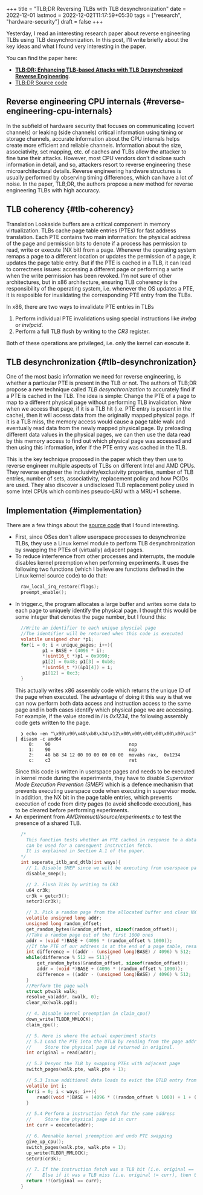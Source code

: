 +++
title = "TLB;DR Reversing TLBs with TLB desynchronization"
date = 2022-12-01
lastmod = 2022-12-02T11:17:59+05:30
tags = ["research", "hardware-security"]
draft = false
+++

Yesterday, I read an interesting research paper about reverse engineering TLBs using TLB desynchronization.
In this post, I'll write briefly about the key ideas and what I found very interesting in the paper.

You can find the paper here:

-   [**TLB;DR: Enhancing TLB-based Attacks with TLB Desynchronized Reverse Engineering**](https://www.usenix.org/conference/usenixsecurity22/presentation/tatar).
-   [TLB;DR Source code](https://github.com/vusec/tlbdr)


## Reverse engineering CPU internals {#reverse-engineering-cpu-internals}

In the subfield of hardware security that focuses on communicating (covert channels) or leaking (side channels) critical information using timing or storage channels, accurate information about the CPU internals helps create more efficient and reliable channels.
Information about the size, associativity, set mapping, etc. of caches and TLBs allow the attacker to fine tune their attacks.
However, most CPU vendors don't disclose such information in detail, and so, attackers resort to reverse engineering these microarchitectural details.
Reverse engineering hardware structures is usually performed by observing timing differences, which can have a lot of noise.
In the paper, TLB;DR, the authors propose a new method for reverse engineering TLBs with high accuracy.


## TLB coherency {#tlb-coherency}

Translation Lookaside buffers are a critical component in memory virtualization.
TLBs cache page table entries (PTEs) for fast address translation.
Each PTE contains two main information: the physical address of the page and permission bits to denote if a process has permission to read, write or execute (NX bit) from a page.
Whenever the operating system remaps a page to a different location or updates the permission of a page, it updates the page table entry.
But if the PTE is cached in a TLB, it can lead to correctness issues: accessing a different page or performing a write when the write permission has been revoked.
I'm not sure of other architectures, but in x86 architecture, ensuring TLB coherency is the responsibility of the operating system, i.e. whenever the OS updates a PTE, it is resposible for invalidating the corresponding PTE entry from the TLBs.

In x86, there are two ways to invalidate PTE entries in TLBs

1.  Perform individual PTE invalidations using special instructions like _invlpg_ or _invlpcid_.
2.  Perform a full TLB flush by writing to the _CR3_ register.

Both of these operations are privileged, i.e. only the kernel can execute it.


## TLB desynchronization {#tlb-desynchronization}

One of the most basic information we need for reverse engineering, is whether a particular PTE is present in the TLB or not.
The authors of TLB;DR propose a new technique called _TLB desynchronization_ to accurately find if a PTE is cached in the TLB.
The idea is simple: Change the PTE of a page to map to a different physical page without performing TLB invalidation. Now when we access that page, if it is a TLB hit (i.e. PTE entry is present in the cache), then it will access data from the originally mapped physical page. If it is a TLB miss, the memory access would cause a page table walk and eventually read data from the newly mapped physical page.
By preloading different data values in the physical pages, we can then use the data read by this memory access to find out which physical page was accessed and then using this information, infer if the PTE entry was cached in the TLB.

This is the key technique proposed in the paper which they then use to reverse engineer multiple aspects of TLBs on different Intel and AMD CPUs. They reverse engineer the inclusivity/exclusivity properties, number of TLB entries, number of sets, associativity, replacement policy and how PCIDs are used.
They also discover a undisclosed TLB replacement policy used in some Intel CPUs which combines pseudo-LRU with a MRU+1 scheme.


## Implementation {#implementation}

There are a few things about the [source code](https://github.com/vusec/tlbdr) that I found interesting.

-   First, since OSes don't allow userspace processes to desynchronize TLBs, they use a Linux kernel module to perform TLB desynchronization by swapping the PTEs of (virtually) adjacent pages.
-   To reduce interference from other processes and interrupts, the module disables kernel preemption when performing experiments. It uses the following two functions (which I believe are functions defined in the Linux kernel source code) to do that:
    ```C
      raw_local_irq_restore(flags);
      preempt_enable();
    ```
-   In trigger.c, the program allocates a large buffer and writes some data to each page to uniquely identify the physical page. I thought this would be some integer that denotes the page number, but I found this:
    ```C
      //Write an identifier to each unique physcial page
      //The identifier will be returned when this code is executed
      volatile unsigned char *p1;
      for(i = 0; i < unique_pages; i++){
              p1 = BASE + (4096 * i);
              *(uint16_t *)p1 = 0x9090;
              p1[2] = 0x48; p1[3] = 0xb8;
              *(uint64_t *)(&p1[4]) = i;
              p1[12] = 0xc3;
      }
    ```
    This actually writes x86 assembly code which returns the unique ID of the page when executed. The advantage of doing it this way is that we can now perform both data access and instruction access to the same page and in both cases identify which physical page we are accessing.
    For example, if the value stored in _i_ is _0x1234_, the following assembly code gets written to the page.
    ```
      ❯ echo -en "\x90\x90\x48\xb8\x34\x12\x00\x00\x00\x00\x00\x00\xc3" | disasm -c amd64
         0:    90                             nop
         1:    90                             nop
         2:    48 b8 34 12 00 00 00 00 00 00  movabs rax,  0x1234
         c:    c3                             ret
    ```
    Since this code is written in userspace pages and needs to be executed in kernel mode during the experiments, they have to disable _Supervisor Mode Execution Prevention (SMEP)_ which is a defence mechanism that prevents executing userspace code when executing in supervisor mode.
    In addition, the NX bit in the page table entries, which prevents execution of code from dirty pages (to avoid shellcode execution), has to be cleared before performing experiments.
-   An experiment from _AMD/mmuctl/source/experiments.c_ to test the presence of a shared TLB.
    ```c
      /*
      	This function tests whether an PTE cached in response to a data load
      	can be used for a consequent instruction fetch.
      	It is explained in Section A.1 of the paper.
      */
      int seperate_itlb_and_dtlb(int ways){
      	// 1. Disable SMEP since we will be executing from userspace pages
      	disable_smep();

      	// 2. Flush TLBs by writing to CR3
      	u64 cr3k;
      	cr3k = getcr3();
      	setcr3(cr3k);

      	// 3. Pick a random page from the allocated buffer and clear NX bit
      	volatile unsigned long addr;
      	unsigned long random_offset;
      	get_random_bytes(&random_offset, sizeof(random_offset));
      	//Take a random page out of the first 1000 ones
      	addr = (void *)BASE + (4096 * (random_offset % 1000));
      	//If the PTE of our address is at the end of a page table, resample
      	int difference = ((addr - (unsigned long)BASE) / 4096) % 512;
      	while(difference % 512 == 511){
      		get_random_bytes(&random_offset, sizeof(random_offset));
      		addr = (void *)BASE + (4096 * (random_offset % 1000));
      		difference = ((addr - (unsigned long)BASE) / 4096) % 512;
      	}
      	//Perform the page walk
      	struct ptwalk walk;
      	resolve_va(addr, &walk, 0);
      	clear_nx(walk.pgd);

      	// 4. Disable kernel preemption in claim_cpu()
      	down_write(TLBDR_MMLOCK);
      	claim_cpu();

      	// 5. Here is where the actual experiment starts
      	// 5.1 Load the PTE into the DTLB by reading from the page address.
      	//     Store the physical page id returned in original.
      	int original = read(addr);

      	// 5.2 Desync the TLB by swapping PTEs with adjacent page
      	switch_pages(walk.pte, walk.pte + 1);

      	// 5.3 Issue additional data loads to evict the DTLB entry from L1
      	volatile int i;
      	for(i = 0; i < ways; i++){
      		read((void *)BASE + (4096 * ((random_offset % 1000) + 1 + (i * 2))));
      	}

      	// 5.4 Perform a instruction fetch for the same address
      	//     Store the physical page id in curr
      	int curr = execute(addr);

      	// 6. Reenable kernel preemption and undo PTE swapping
      	give_up_cpu();
      	switch_pages(walk.pte, walk.pte + 1);
      	up_write(TLBDR_MMLOCK);
      	setcr3(cr3k);

      	// 7. If the instruction fetch was a TLB hit (i.e. original == curr), then there exists a shared TLB
      	//    Else if it was a TLB miss (i.e. original != curr), then there is no shared TLB
      	return !!(original == curr);
      }
    ```
